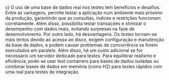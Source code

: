 c)
O uso de uma base de dados real nos testes tem benefícios e desafios.
Entre as vantagens, permite testar a aplicação num ambiente mais próximo da produção, garantindo que as consultas, índices e restrições funcionam corretamente. Além disso, possibilita testar transações e otimizar o desempenho com dados reais, evitando surpresas na fase de desenvolvimento.
Por outro lado, há desvantagens. Os testes tornam-se mais lentos devido ao acesso ao disco, exigem configuração e manutenção da base de dados, e podem causar problemas de concorrência se forem executados em paralelo. Além disso, há um custo adicional se for necessário um servidor dedicado para testes.
Para equilibrar realismo e eficiência, pode-se usar test containers para bases de dados isoladas ou combinar bases de dados em memória (como H2) para testes rápidos com uma real para testes de integração.